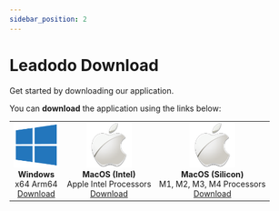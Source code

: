 ```yaml
---
sidebar_position: 2
---
```

# Leadodo Download

Get started by downloading our application.

You can **download** the application using the links below:

<table style={{ borderCollapse: 'collapse', border: 'none', width: '100%' }}>
  <tr>
    <td align="center" style={{ padding: '20px', width: '33.33%' }}>
      <div style={{ marginBottom: '30px' }}>
        <img src="/img/windows-icon-logo.png" alt="Windows logo" width="80" /><br />
        <strong>Windows</strong><br />
        x64 Arm64
      </div>
      <div>
        <a href="https://leadodo-updates.s3.eu-north-1.amazonaws.com/LeadodoInstallerWindows/1.1.3/LeadodoSetup.exe" style={{ 
          color: '#40BFB9', 
          fontWeight: 'bold',
          textDecoration: 'none'
        }}>
          Download
        </a>
      </div>
    </td>
    <td align="center" style={{ padding: '20px', width: '33.33%' }}>
      <div style={{ marginBottom: '30px' }}>
        <img src="/img/apple-icon-logo.png" alt="Mac Intel logo" width="80" /><br />
        <strong>MacOS (Intel)</strong><br />
        Apple Intel Processors
      </div>
      <div>
        <a href="https://leadodo-updates.s3.eu-north-1.amazonaws.com/1.0.3/mac_intel/Leadodo.dmg" style={{ 
          color: '#40BFB9', 
          fontWeight: 'bold',
          textDecoration: 'none'
        }}>
          Download
        </a>
      </div>
    </td>
    <td align="center" style={{ padding: '20px', width: '33.33%' }}>
      <div style={{ marginBottom: '30px' }}>
        <img src="/img/apple-icon-logo.png" alt="Mac Silicon logo" width="80" /><br />
        <strong>MacOS (Silicon)</strong><br />
        M1, M2, M3, M4 Processors
      </div>
      <div>
        <a href="https://leadodo-updates.s3.eu-north-1.amazonaws.com/1.0.3/mac_arm64/Leadodo.dmg" style={{ 
          color: '#40BFB9', 
          fontWeight: 'bold',
          textDecoration: 'none'
        }}>
          Download
        </a>
      </div>
    </td>
  </tr>
</table>